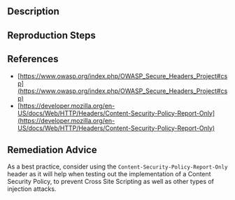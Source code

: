 ## Description


## Reproduction Steps


## References

- [https://www.owasp.org/index.php/OWASP_Secure_Headers_Project#csp](https://www.owasp.org/index.php/OWASP_Secure_Headers_Project#csp)
- [https://developer.mozilla.org/en-US/docs/Web/HTTP/Headers/Content-Security-Policy-Report-Only](https://developer.mozilla.org/en-US/docs/Web/HTTP/Headers/Content-Security-Policy-Report-Only)


## Remediation Advice

As a best practice, consider using the `Content-Security-Policy-Report-Only` header as it will help when testing out the implementation of a Content Security Policy, to prevent Cross Site Scripting as well as other types of injection attacks.

